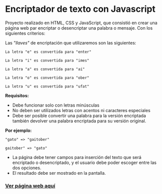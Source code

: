 # Encriptador de texto con Javascript

Proyecto realizado en HTML, CSS y JavaScript, que consistió en crear una página web par encriptar o desencriptar una palabra o mensaje. Con los siguientes criterios:

Las *"llaves"* de encriptación que utilizaremos son las siguientes:

    La letra "e" es convertida para "enter"

    La letra "i" es convertida para "imes"

    La letra "a" es convertida para "ai"

    La letra "o" es convertida para "ober"

    La letra "u" es convertida para "ufat"

**Requisitos:**

- Debe funcionar solo con letras minúsculas
- No deben ser utilizados letras con acentos ni caracteres especiales
- Debe ser posible convertir una palabra para la versión encriptada también devolver una palabra encriptada para su versión original.

**Por ejemplo:**

    "gato" => "gaitober"

    gaitober" => "gato"

- La página debe tener campos para inserción del texto que será encriptado o desencriptado, y el usuario debe poder escoger entre las dos opciones.
- El resultado debe ser mostrado en la pantalla.

### [Ver página web aquí](https://henryjimenezp.github.io/challenge-encriptador-de-texto/)